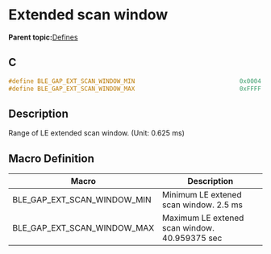 # Extended scan window

**Parent topic:**[Defines](GUID-9781CD29-3C4B-41EE-8F98-355D2AA99482.md)

## C

```c
#define BLE_GAP_EXT_SCAN_WINDOW_MIN                             0x0004
#define BLE_GAP_EXT_SCAN_WINDOW_MAX                             0xFFFF
```

## Description

Range of LE extended scan window. \(Unit: 0.625 ms\)

## Macro Definition

|Macro|Description|
|-----|-----------|
|BLE\_GAP\_EXT\_SCAN\_WINDOW\_MIN|Minimum LE extened scan window. 2.5 ms|
|BLE\_GAP\_EXT\_SCAN\_WINDOW\_MAX|Maximum LE extened scan window. 40.959375 sec|

